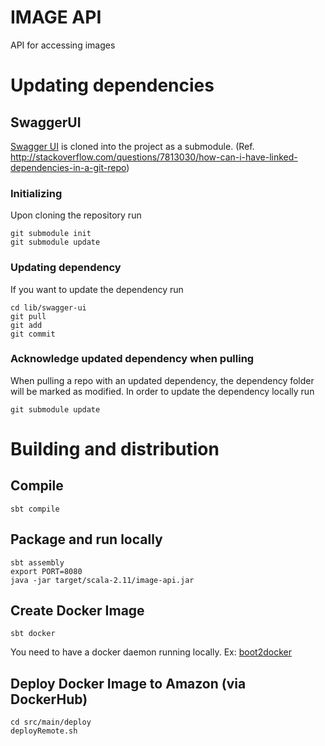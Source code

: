 # IMAGE API 
API for accessing images

# Updating dependencies

## SwaggerUI
[Swagger UI](https://github.com/swagger-api/swagger-ui) is cloned into the project as a submodule. (Ref. http://stackoverflow.com/questions/7813030/how-can-i-have-linked-dependencies-in-a-git-repo)

### Initializing
Upon cloning the repository run

    git submodule init
    git submodule update

### Updating dependency
If you want to update the dependency run

    cd lib/swagger-ui
    git pull
    git add
    git commit
    
### Acknowledge updated dependency when pulling
When pulling a repo with an updated dependency, the dependency folder will be marked as modified. In order to update the dependency locally run

    git submodule update

# Building and distribution

## Compile
    sbt compile

## Package and run locally
    sbt assembly
    export PORT=8080
    java -jar target/scala-2.11/image-api.jar

## Create Docker Image
    sbt docker

You need to have a docker daemon running locally. Ex: [boot2docker](http://boot2docker.io/)

## Deploy Docker Image to Amazon (via DockerHub)
    cd src/main/deploy  
    deployRemote.sh

